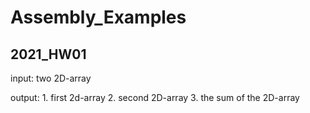 # Assembly_Examples

## 2021_HW01
input: two 2D-array

output: 1. first  2d-array
        2. second 2D-array
        3. the sum of the 2D-array
